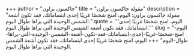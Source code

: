 +++
author = "جاكسون براون"
title = "مقولة جاكسون براون"
description = "مقولة جاكسون براون: اليوم، امنح شخصًا غريبًا إحدى ابتساماتك، فقد تكون أشعة الشمس الوحيدة التي يراها طوال اليوم."
quote = '''اليوم، امنح شخصًا غريبًا إحدى ابتساماتك، فقد تكون أشعة الشمس الوحيدة التي يراها طوال اليوم.'''
slug = "اليوم-امنح-شخصًا-غريبًا-إحدى-ابتساماتك-فقد-تكون-أشعة-الشمس-الوحيدة-التي-يراها-طوال-اليوم"
+++
اليوم، امنح شخصًا غريبًا إحدى ابتساماتك، فقد تكون أشعة الشمس الوحيدة التي يراها طوال اليوم.
